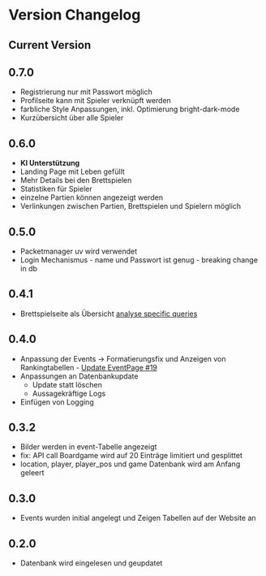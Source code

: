 # Version Changelog

## Current Version

## 0.7.0

- Registrierung nur mit Passwort möglich
- Profilseite kann mit Spieler verknüpft werden
- farbliche Style Anpassungen, inkl. Optimierung bright-dark-mode
- Kurzübersicht über alle Spieler

## 0.6.0

- **KI Unterstützung**
- Landing Page mit Leben gefüllt
- Mehr Details bei den Brettspielen
- Statistiken für Spieler
- einzelne Partien können angezeigt werden
- Verlinkungen zwischen Partien, Brettspielen und Spielern möglich

## 0.5.0

- Packetmanager uv wird verwendet
- Login Mechanismus - name und Passwort ist genug - breaking change in db

## 0.4.1

- Brettspielseite als Übersicht [analyse specific queries](https://github.com/Kreijeck/bogan/issues/14)

## 0.4.0

- Anpassung der Events -> Formatierungsfix und Anzeigen von Rankingtabellen - [Update EventPage #19](https://github.com/Kreijeck/bogan/issues/19)
- Anpassungen an Datenbankupdate
  - Update statt löschen
  - Aussagekräftige Logs
- Einfügen von Logging

## 0.3.2

- Bilder werden in event-Tabelle angezeigt
- fix: API call Boardgame wird auf 20 Einträge limitiert und gesplittet
- location, player, player_pos und game Datenbank wird am Anfang geleert

## 0.3.0

- Events wurden initial angelegt und Zeigen Tabellen auf der Website an

## 0.2.0

- Datenbank wird eingelesen und geupdatet
